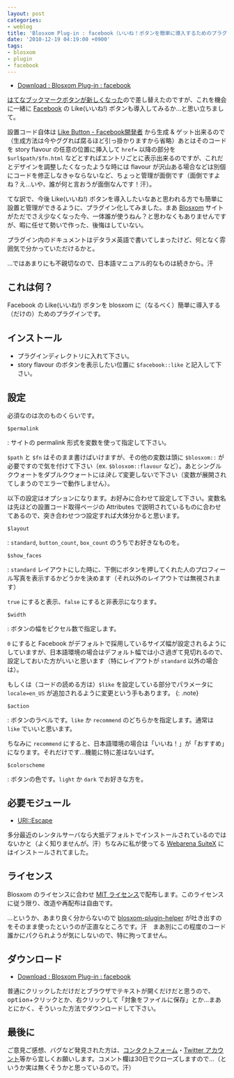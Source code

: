 ```yaml
---
layout: post
categories:
- weblog
title: 'Blosxom Plug-in : facebook（いいね！ボタンを簡単に導入するためのプラグイン）'
date: '2010-12-19 04:19:00 +0900'
tags:
- blosxom
- plugin
- facebook
---
```

* [Download : Blosxom Plug-in : facebook](/download/blosxom_plugin/facebook)

[はてなブックマークボタンが新しくなった][1]ので差し替えたのですが、これを機会に一緒に [Facebook][2] の Like(いいね!) ボタンも導入してみるか…と思い立ちまして。

設置コード自体は [Like Button - Facebook開発者][3] から生成 &amp; ゲット出来るので（生成方法は今やググれば腐るほど引っ掛かりますから省略）あとはそのコードを story flavour の任意の位置に挿入して `href=` 以降の部分を `$url$path/$fn.html` などとすればエントリごとに表示出来るのですが、これだとデザインを調整したくなったような時には flavour が沢山ある場合などは別個にコードを修正しなきゃならないなど、ちょっと管理が面倒です（面倒ですよね？え…いや、誰が何と言おうが面倒なんです！汗）。

てな訳で、今後 Like(いいね!) ボタンを導入したいなあと思われる方でも簡単に設置と管理ができるように、プラグイン化してみました。まあ [Blosxom][4] サイトがただでさえ少なくなった今、一体誰が使うねん？と思わなくもありませんですが、暇に任せて勢いで作った、後悔はしていない。

プラグイン内のドキュメントはデタラメ英語で書いてしまったけど、何となく雰囲気で分かっていただけるかと。

…ではあまりにも不親切なので、日本語マニュアル的なものは続きから。汗

<!-- more -->

## これは何？

Facebook の Like(いいね!) ボタンを blosxom に（なるべく）簡単に導入する（だけの）ためのプラグインです。

## インストール

* プラグインディレクトリに入れて下さい。
* story flavour のボタンを表示したい位置に `$facebook::like` と記入して下さい。

## 設定

必須なのは次のものくらいです。

`$permalink`

: サイトの permalink 形式を変数を使って指定して下さい。
  
  `$path` と `$fn` はそのまま書けばいけますが、その他の変数は頭に `$blosxom::` が必要ですので気を付けて下さい（ex. `$blosxom::flavour` など）。あとシングルクウォートをダブルクウォートには*決して*変更しないで下さい（変数が展開されてしまうのでエラーで動作しません）。

以下の設定はオプションになります。お好みに合わせて設定して下さい。変数名は先ほどの設置コード取得ページの Attributes で説明されているものに合わせてあるので、突き合わせつつ設定すれば大体分かると思います。

`$layout`

: `standard`, `button_count`, `box_count` のうちでお好きなものを。

`$show_faces`

: `standard` レイアウトにした時に、下側にボタンを押してくれた人のプロフィール写真を表示するかどうかを決めます（それ以外のレイアウトでは無視されます）
  
  `true` にすると表示、`false` にすると非表示になります。

`$width`

: ボタンの幅をピクセル数で指定します。
  
  `0` にすると Facebook がデフォルトで採用しているサイズ幅が設定されるようにしていますが、日本語環境の場合はデフォルト幅では小さ過ぎて見切れるので、設定しておいた方がいいと思います（特にレイアウトが `standard` 以外の場合は）。
  
  もしくは（コードの読める方は）`$like` を設定している部分でパラメータに `locale=en_US` が追加されるように変更という手もあります。
  {: .note}

`$action`

: ボタンのラベルです。`like` か `recommend` のどちらかを指定します。通常は `like` でいいと思います。
  
  ちなみに `recommend` にすると、日本語環境の場合は「いいね！」が「おすすめ」になります。それだけです…機能に特に差はないはず。

`$colorscheme`

: ボタンの色です。`light` か `dark` でお好きな方を。

## 必要モジュール

* [URI::Escape][5]

多分最近のレンタルサーバなら大抵デフォルトでインストールされているのではないかと（よく知りませんが。汗）ちなみに私が使ってる [Webarena SuiteX][6] にはインストールされてました。

## ライセンス

Blosxom のライセンスに合わせ [MIT ライセンス][7]で配布します。このライセンスに従う限り、改造や再配布は自由です。

…というか、あまり良く分からないので [blosxom-plugin-helper][8] が吐き出すのをそのまま使ったというのが正直なところです。汗　まあ別にこの程度のコード誰かにパクられようが気にしないので、特に拘ってません。

## ダウンロード

* [Download : Blosxom Plug-in : facebook](/download/blosxom_plugin/facebook)

普通にクリックしただけだとブラウザでテキストが開くだけだと思うので、<kbd>option</kbd>+クリックとか、右クリックして「対象をファイルに保存」とか…まあとにかく、そういった方法でダウンロードして下さい。

## 最後に

ご意見ご感想、バグなど発見された方は、[コンタクトフォーム](/contact/)・[Twitter アカウント][9]等から宜しくお願いします。コメント欄は30日でクローズしますので…（というか実は無くそうかと思っているので。汗）



[1]: http://b.hatena.ne.jp/guide/bbutton "使いやすくなりました! はてなブックマークボタン"
[2]: http://www.facebook.com/ "Facebook - フェイスブックへようこそ！"
[3]: http://developers.facebook.com/docs/reference/plugins/like
[4]: http://blosxom.sourceforge.net/ "blosxom :: the zen of blogging ::"
[5]: http://search.cpan.org/~gaas/URI-1.56/URI/Escape.pm
[6]: http://web.arena.ne.jp/suitex/ "レンタルサーバー（ホスティング）ならWebARENA（ウェブアリーナ) SuiteX"
[7]: http://www.opensource.org/licenses/mit-license.php "Open Source Initiative OSI - The MIT License:Licensing | Open Source Initiative"
[8]: http://hail2u.net/blog/blosxom/blosxom-plugin-helper.html "hail2u.net - Weblog - blosxom-plugin-helper"
[9]: http://twitter.com/JForg

